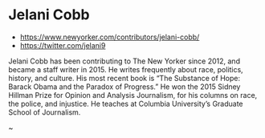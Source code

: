 Jelani Cobb
===========

* https://www.newyorker.com/contributors/jelani-cobb/
* https://twitter.com/jelani9

Jelani Cobb has been contributing to The New Yorker since 2012, and
became a staff writer in 2015. He writes frequently about race,
politics, history, and culture. His most recent book is “The Substance
of Hope: Barack Obama and the Paradox of Progress.” He won the 2015
Sidney Hillman Prize for Opinion and Analysis Journalism, for his
columns on race, the police, and injustice. He teaches at Columbia
University’s Graduate School of Journalism.

~
